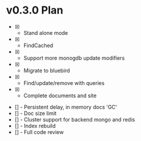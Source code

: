 # v0.3.0 Plan

- [x] - Stand alone mode
- [x] - FindCached
- [x] - Support more monogdb update modifiers
- [x] - Migrate to bluebird
- [x] - Find/update/remove with queries
- [x] - Complete documents and site
- [] - Persistent delay, in memory docs 'GC'
- [] - Doc size limit
- [] - Cluster support for backend mongo and redis
- [] - Index rebuild
- [] - Full code review
